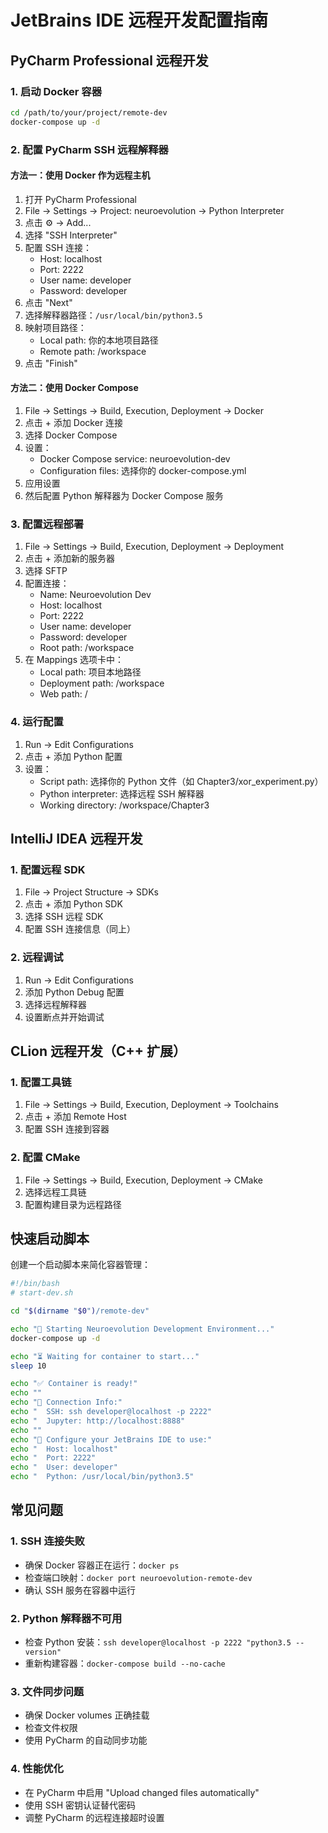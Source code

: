# JetBrains IDE 远程开发配置指南

## PyCharm Professional 远程开发

### 1. 启动 Docker 容器
```bash
cd /path/to/your/project/remote-dev
docker-compose up -d
```

### 2. 配置 PyCharm SSH 远程解释器

#### 方法一：使用 Docker 作为远程主机
1. 打开 PyCharm Professional
2. File → Settings → Project: neuroevolution → Python Interpreter
3. 点击 ⚙️ → Add...
4. 选择 "SSH Interpreter"
5. 配置 SSH 连接：
   - Host: localhost
   - Port: 2222
   - User name: developer
   - Password: developer
6. 点击 "Next" 
7. 选择解释器路径：`/usr/local/bin/python3.5`
8. 映射项目路径：
   - Local path: 你的本地项目路径
   - Remote path: /workspace
9. 点击 "Finish"

#### 方法二：使用 Docker Compose
1. File → Settings → Build, Execution, Deployment → Docker
2. 点击 + 添加 Docker 连接
3. 选择 Docker Compose
4. 设置：
   - Docker Compose service: neuroevolution-dev
   - Configuration files: 选择你的 docker-compose.yml
5. 应用设置
6. 然后配置 Python 解释器为 Docker Compose 服务

### 3. 配置远程部署
1. File → Settings → Build, Execution, Deployment → Deployment
2. 点击 + 添加新的服务器
3. 选择 SFTP
4. 配置连接：
   - Name: Neuroevolution Dev
   - Host: localhost
   - Port: 2222
   - User name: developer
   - Password: developer
   - Root path: /workspace
5. 在 Mappings 选项卡中：
   - Local path: 项目本地路径
   - Deployment path: /workspace
   - Web path: /

### 4. 运行配置
1. Run → Edit Configurations
2. 点击 + 添加 Python 配置
3. 设置：
   - Script path: 选择你的 Python 文件（如 Chapter3/xor_experiment.py）
   - Python interpreter: 选择远程 SSH 解释器
   - Working directory: /workspace/Chapter3

## IntelliJ IDEA 远程开发

### 1. 配置远程 SDK
1. File → Project Structure → SDKs
2. 点击 + 添加 Python SDK
3. 选择 SSH 远程 SDK
4. 配置 SSH 连接信息（同上）

### 2. 远程调试
1. Run → Edit Configurations
2. 添加 Python Debug 配置
3. 选择远程解释器
4. 设置断点并开始调试

## CLion 远程开发（C++ 扩展）

### 1. 配置工具链
1. File → Settings → Build, Execution, Deployment → Toolchains
2. 点击 + 添加 Remote Host
3. 配置 SSH 连接到容器

### 2. 配置 CMake
1. File → Settings → Build, Execution, Deployment → CMake
2. 选择远程工具链
3. 配置构建目录为远程路径

## 快速启动脚本

创建一个启动脚本来简化容器管理：

```bash
#!/bin/bash
# start-dev.sh

cd "$(dirname "$0")/remote-dev"

echo "🚀 Starting Neuroevolution Development Environment..."
docker-compose up -d

echo "⏳ Waiting for container to start..."
sleep 10

echo "✅ Container is ready!"
echo ""
echo "🔗 Connection Info:"
echo "  SSH: ssh developer@localhost -p 2222"
echo "  Jupyter: http://localhost:8888"
echo ""
echo "📝 Configure your JetBrains IDE to use:"
echo "  Host: localhost"
echo "  Port: 2222"
echo "  User: developer"
echo "  Python: /usr/local/bin/python3.5"
```

## 常见问题

### 1. SSH 连接失败
- 确保 Docker 容器正在运行：`docker ps`
- 检查端口映射：`docker port neuroevolution-remote-dev`
- 确认 SSH 服务在容器中运行

### 2. Python 解释器不可用
- 检查 Python 安装：`ssh developer@localhost -p 2222 "python3.5 --version"`
- 重新构建容器：`docker-compose build --no-cache`

### 3. 文件同步问题
- 确保 Docker volumes 正确挂载
- 检查文件权限
- 使用 PyCharm 的自动同步功能

### 4. 性能优化
- 在 PyCharm 中启用 "Upload changed files automatically" 
- 使用 SSH 密钥认证替代密码
- 调整 PyCharm 的远程连接超时设置